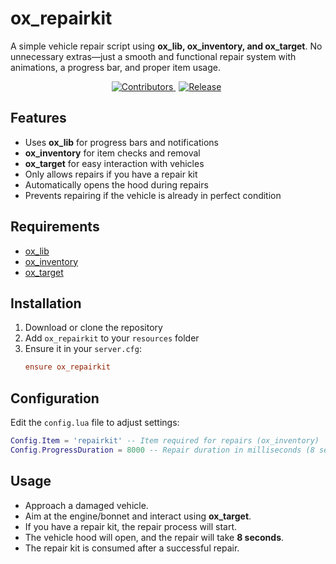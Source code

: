# ox_repairkit  

A simple vehicle repair script using **ox_lib, ox_inventory, and ox_target**. No unnecessary extras—just a smooth and functional repair system with animations, a progress bar, and proper item usage.

<p align="center">
  <a href="https://github.com/ThatsJohnny/ox_repairkit/graphs/contributors" style="margin-right: 5px;">
    <img src="https://img.shields.io/github/contributors/ThatsJohnny/ox_repairkit?logo=github" alt="Contributors">
  </a>
  <a href="https://github.com/ThatsJohnny/ox_repairkit/releases" style="margin-right: 5px;">
    <img src="https://img.shields.io/github/v/release/ThatsJohnny/ox_repairkit?logo=github" alt="Release">
  </a>
</p>

## Features  
- Uses **ox_lib** for progress bars and notifications  
- **ox_inventory** for item checks and removal  
- **ox_target** for easy interaction with vehicles  
- Only allows repairs if you have a repair kit  
- Automatically opens the hood during repairs  
- Prevents repairing if the vehicle is already in perfect condition  

## Requirements  
- [ox_lib](https://github.com/overextended/ox_lib)  
- [ox_inventory](https://github.com/overextended/ox_inventory)  
- [ox_target](https://github.com/overextended/ox_target)  

## Installation  
1. Download or clone the repository  
2. Add `ox_repairkit` to your `resources` folder  
3. Ensure it in your `server.cfg`:  
   ```cfg
   ensure ox_repairkit
   ```

## Configuration
Edit the `config.lua` file to adjust settings:

```lua
Config.Item = 'repairkit' -- Item required for repairs (ox_inventory)
Config.ProgressDuration = 8000 -- Repair duration in milliseconds (8 seconds)
```

## Usage
- Approach a damaged vehicle.
- Aim at the engine/bonnet and interact using **ox_target**.
- If you have a repair kit, the repair process will start.
- The vehicle hood will open, and the repair will take **8 seconds**.
- The repair kit is consumed after a successful repair.
